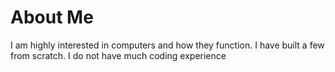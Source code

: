 # About Me
I am highly interested in computers and how they function. I have built a few from scratch. 
I do not have much coding experience 

